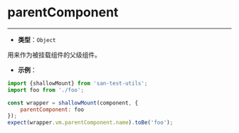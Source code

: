 # parentComponent
---

* **类型**：`Object`

用来作为被挂载组件的父级组件。

* **示例**：

```js
import {shallowMount} from 'san-test-utils';
import foo from './foo';

const wrapper = shallowMount(component, {
    parentComponent: foo
});
expect(wrapper.vm.parentComponent.name).toBe('foo');
```
